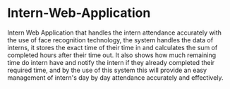# Intern-Web-Application
Intern Web Application that handles the intern attendance accurately with the use of face recognition technology, the system handles the data of interns, it stores the exact time of their time in and calculates the sum of completed hours after their time out. It also shows how much remaining time do intern have and notify the intern if they already completed their required time, and by the use of this system this will provide an easy management of intern's day by day attendance accurately and effectively. 
